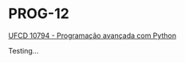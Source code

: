 # PROG-12

[UFCD 10794 - Programação avançada com Python](https://catalogo.anqep.gov.pt/ufcdDetalhe/17538)

Testing...
